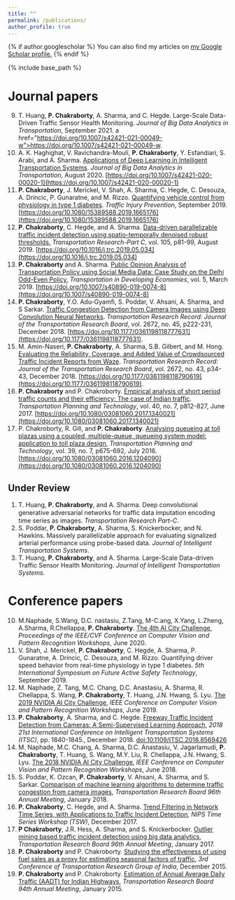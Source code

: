 ```yaml
---
title: ""
permalink: /publications/
author_profile: true
---
```


{% if author.googlescholar %}
  You can also find my articles on <u><a href="{{author.googlescholar}}">my Google Scholar profile</a>.</u>
{% endif %}

{% include base_path %}

# Journal papers
9. T. Huang, **P. Chakraborty**, A. Sharma, and C. Hegde. Large-Scale Data-Driven Traffic Sensor Health Monitoring. *Journal of Big Data Analytics in Transportation*, September 2021. a href="https://doi.org/10.1007/s42421-021-00049-w">https://doi.org/10.1007/s42421-021-00049-w</a>.
8. A. K. Haghighat, V. Ravichandra-Mouli, **P. Chakraborty**, Y. Esfandiari, S. Arabi, and A. Sharma. [Applications of Deep Learning in Intelligent Transportation Systems](https://pranamesh.github.io/files/2020-DL-review-paper-BDAT.pdf). *Journal of Big Data Analytics in Transportation*, August 2020. [https://doi.org/10.1007/s42421-020-00020-1](https://doi.org/10.1007/s42421-020-00020-1)
7. **P. Chakraborty**, J. Merickel, V. Shah, A. Sharma, C. Hegde, C. Desouza, A. Drincic, P. Gunaratne, and M. Rizzo. [Quantifying vehicle control from physiology in type 1 diabetes](https://pranamesh.github.io/files/2019-TIP-Diabetes.pdf). *Traffic Injury Prevention*, September 2019. [https://doi.org/10.1080/15389588.2019.1665176](https://doi.org/10.1080/15389588.2019.1665176)
6. **P. Chakraborty**, C. Hegde, and A. Sharma. <a href="https://pranamesh.github.io/files/2019-TRC-Denoising-AID.pdf" target="_blank">Data-driven parallelizable traffic incident detection using spatio-temporally denoised robust thresholds.</a> *Transportation Research-Part C*, vol. 105, p81-99, August 2019. [https://doi.org/10.1016/j.trc.2019.05.034](https://doi.org/10.1016/j.trc.2019.05.034)
5. **P. Chakraborty** and A. Sharma. [Public Opinion Analysis of Transportation Policy using Social Media Data: Case Study on the Delhi Odd-Even Policy](https://pranamesh.github.io/files/2018-TiDE-OddEvenDelhi.pdf), *Transportation in Developing Economies*, vol. 5, March 2019. [https://doi.org/10.1007/s40890-019-0074-8](https://doi.org/10.1007/s40890-019-0074-8)
4. **P. Chakraborty**, Y.O. Adu-Gyamfi, S. Poddar, V. Ahsani, A. Sharma, and S Sarkar. [Traffic Congestion Detection from Camera Images using Deep Convolution Neural Networks](https://pranamesh.github.io/files/2018-TRR-Congestion.pdf). *Transportation Research Record:  Journal of the Transportation Research Board*, vol. 2672, no. 45, p222-231, December 2018. [https://doi.org/10.1177/0361198118777631](https://doi.org/10.1177/0361198118777631).
3. M. Amin-Naseri, **P. Chakraborty**, A. Sharma, S.B. Gilbert, and M. Hong. [Evaluating the Reliability, Coverage, and Added Value of Crowdsourced Traffic Incident Reports from Waze](https://pranamesh.github.io/files/2018-TRR-Waze.pdf). *Transportation Research Record:  Journal of the Transportation Research Board*, vol. 2672, no. 43, p34-43, December 2018. [https://doi.org/10.1177/0361198118790619](https://doi.org/10.1177/0361198118790619).
2. **P. Chakraborty** and P. Chakroborty. [Empirical analysis of short period traffic counts and their efficiency: The case of Indian traffic](https://pranamesh.github.io/files/2017-TPT-AADT.pdf). *Transportation Planning and Technology*,  vol. 40, no. 7, p812-827, June 2017. [https://doi.org/10.1080/03081060.2017.1340021](https://doi.org/10.1080/03081060.2017.1340021)
1. P. Chakroborty, R. Gill, and **P. Chakraborty**. [Analysing queueing at toll plazas using a coupled, multiple-queue, queueing system model: application to toll plaza design](https://pranamesh.github.io/files/2016-TPT-TollPlaza.pdf), *Transportation Planning and Technology*,  vol. 39, no. 7, p675-692, July 2016. [https://doi.org/10.1080/03081060.2016.1204090](https://doi.org/10.1080/03081060.2016.1204090)

## Under Review
1. T. Huang, **P. Chakraborty**, and A. Sharma. Deep convolutional generative adversarial networks for traﬃc data imputation encoding time series as images. *Transportation Research Part-C*. 
2. S. Poddar, **P. Chakraborty**, A. Sharma, S. Knickerbocker, and N. Hawkins. Massively parallelizable approach for evaluating signalized arterial performance using probe-based data. *Journal of Intelligent Transportation Systems*.  
3. T. Huang, **P. Chakraborty**, and A. Sharma. Large-Scale Data-driven Traffic Sensor Health Monitoring. *Journal of Intelligent Transportation Systems*. 


# Conference papers
10. M.Naphade, S.Wang, D.C. nastasiu, Z.Tang, M-C.ang, X.Yang, L.Zheng, A.Sharma, R.Chellappa, **P. Chakraborty**. [The 4th AI City Challenge](https://openaccess.thecvf.com/content_CVPRW_2020/papers/w35/Naphade_The_4th_AI_City_Challenge_CVPRW_2020_paper.pdf), *Proceedings of the IEEE/CVF Conference on Computer Vision and Pattern Recognition Workshops*, June 2020.
9. V. Shah, J. Merickel, **P. Chakraborty**, C. Hegde, A. Sharma, P. Gunaratne, A. Drincic, C. Desouza, and M. Rizzo. Quantifying driver speed behavior from real-time physiology in type 1 diabetes. *5th International Symposium on Future Active Safety Technology*, September 2019.
8. M. Naphade, Z. Tang, M.C. Chang, D.C. Anastasiu, A. Sharma, R. Chellappa, S. Wang, **P. Chakraborty**, T. Huang, J.N. Hwang, S. Lyu. [The 2019 NVIDIA AI City Challenge](http://openaccess.thecvf.com/content_CVPRW_2019/papers/AI%20City/Naphade_The_2019_AI_City_Challenge_CVPRW_2019_paper.pdf), *IEEE Conference on Computer Vision and Pattern Recognition Workshops*, June 2019.
7. **P. Chakraborty**, A. Sharma, and C. Hegde. [Freeway Traffic Incident Detection from Cameras: A Semi-Supervised Learning Approach](https://pranamesh.github.io/files/2018-IEEE-ITSC-draft.pdf), *2018 21st International Conference on Intelligent Transportation Systems (ITSC)*, pp. 1840-1845., December 2018. [doi:10.1109/ITSC.2018.8569426](https://ieeexplore.ieee.org/document/8569426) 
6. M. Naphade, M.C. Chang, A. Sharma, D.C. Anastasiu, V. Jagarlamudi, **P. Chakraborty**, T. Huang, S. Wang, M.Y. Liu, R. Chellappa, J.N. Hwang, S. Lyu. [The 2018 NVIDIA AI City Challenge](https://pranamesh.github.io/files/2018-CVPR-AICity-workshop.pdf), *IEEE Conference on Computer Vision and Pattern Recognition Workshops*, June 2018.
5. S. Poddar, K. Ozcan, **P. Chakraborty**, V. Ahsani, A. Sharma, and S. Sarkar. [Comparison of machine learning algorithms to determine traffic congestion from camera images](https://pranamesh.github.io/files/2018-TRB-Congestion-Shallow.pdf), *Transportation Research Board 96th Annual Meeting*, January 2018.
4. **P. Chakraborty**, C. Hegde, and A. Sharma. [Trend Filtering in Network Time Series, with Applications to Traffic Incident Detection](https://pranamesh.github.io/files/2017-NIPS-TSW.pdf), *NIPS Time Series Workshop (TSW)*, December 2017.
3. **P Chakraborty**, J.R. Hess, A. Sharma, and S. Knickerbocker. [Outlier mining based traffic incident detection using big data analytics](https://pranamesh.github.io/files/2017-TRB-Outlier-Mining.pdf), *Transportation Research Board 96th Annual Meeting*, January 2017.
2. **P. Chakraborty** and P. Chakroborty. [Studying the effectiveness of using fuel sales as a proxy for estimating seasonal factors of traffic](https://pranamesh.github.io/files/2015-CTRG-Fuel.pdf), *3rd Conference of Transportation Research Group of India*, December 2015.
1. **P. Chakraborty** and P. Chakroborty. [Estimation of Annual Average Daily Traffic (AADT) for Indian Highways](https://pranamesh.github.io/files/2015-TRB-SPTC.pdf), *Transportation Research Board 94th Annual Meeting*, January 2015.
